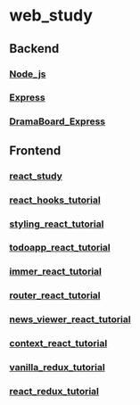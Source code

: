 # web_study

## Backend

### [Node_js](./Node_js/)

### [Express](./Node_js_Express/)

### [DramaBoard_Express](./DramaBoard_Express/)

## Frontend

### [react_study](./react_study/)

### [react_hooks_tutorial](./react_hooks_tutorial/)

### [styling_react_tutorial](./styling_react_tutorial/)

### [todoapp_react_tutorial](./todoapp_react_tutorial/)

### [immer_react_tutorial](./immer_react_tutorial/)

### [router_react_tutorial](./router_react_tutorial/)

### [news_viewer_react_tutorial](./news_viewer_react_tutorial/)

### [context_react_tutorial](./context_react_tutorial/)

### [vanilla_redux_tutorial](./vanilla_redux_tutorial/)

### [react_redux_tutorial](./react_redux_tutorial/)

